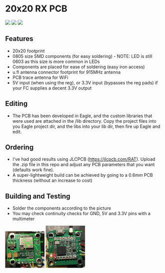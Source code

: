 # 20x20 RX PCB

<img src="img/bare_pcb.jpg" width="25%"> <img src="img/populated_side_1.jpg" width="25%"> <img src="img/populated_side_2.jpg" width="25%">

## Features

 * 20x20 footprint
 * 0805 size SMD components (for easy soldering) - NOTE: LED is still 0603 as this size is more common in LEDs
 * Components are placed for ease of soldering (easy iron access)
 * u.fl antenna connector footprint for 915MHz antenna
 * PCB trace antenna for WiFi
 * 5V input (when using the reg), or 3.3V input (bypasses the reg pads) if your FC supplies a decent 3.3V output

## Editing

 * The PCB has been developed in Eagle, and the custom libraries that were used are attached in the /lib directory. Copy the project files into you Eagle project dir, and the libs into your lib dir, then fire up Eagle and edit.

 ## Ordering

 * I've had good results using JLCPCB (https://jlcpcb.com/RAT). Upload the .zip file in this repo and adjust any PCB parameters that you want (defaults work fine).
 * A super-lightweight build can be achieved by going to a 0.6mm PCB thickness (without an increase to cost)

 ## Building and Testing

 * Solder the components according to the picture
 * You may check continuity checks for GND, 5V and 3.3V pins with a multimeter

 <img src="img/ELRS-868-20x20-01F.jpg" width="25%"> <img src="img/ELRS-868-20x20-RFM95.jpg" width="25%">